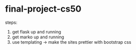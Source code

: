 # final-project-cs50

steps:
1. get flask up and running
2. get marko up and running
3. use templating -> make the sites prettier with bootstrap css
